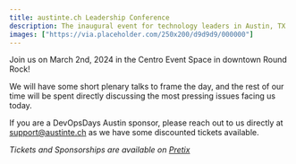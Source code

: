 ```yaml
---
title: austinte.ch Leadership Conference
description: The inaugural event for technology leaders in Austin, TX
images: ["https://via.placeholder.com/250x200/d9d9d9/000000"]
---
```


Join us on March 2nd, 2024 in the Centro Event Space in downtown Round Rock!

We will have some short plenary talks to frame the day, and the rest of our time will be spent directly discussing the most pressing issues facing us today.

If you are a DevOpsDays Austin sponsor, please reach out to us directly at <support@austinte.ch> as we have some discounted tickets available.

_Tickets and Sponsorships are available on [Pretix](https://tickets.austinte.ch/ats-01/)_
